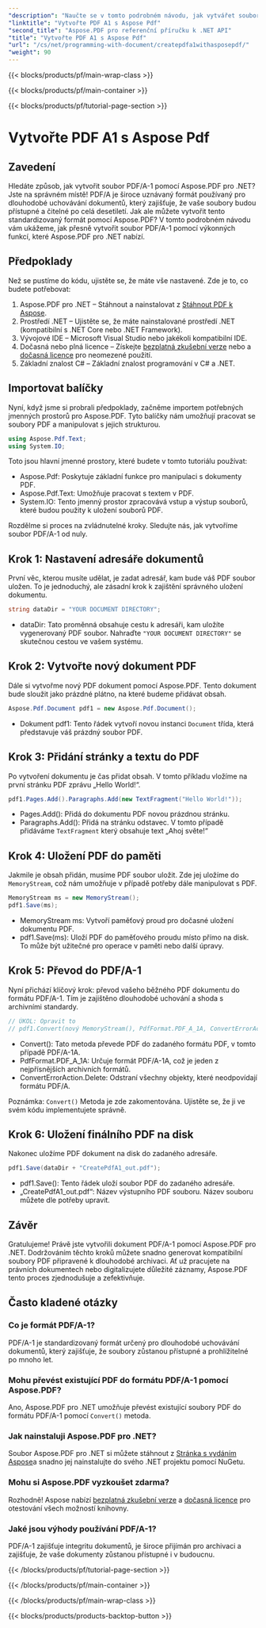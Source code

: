 ```yaml
---
"description": "Naučte se v tomto podrobném návodu, jak vytvářet soubory PDF/A-1 pomocí Aspose.PDF pro .NET. Podrobný návod s příklady kódu a vysvětleními."
"linktitle": "Vytvořte PDF A1 s Aspose Pdf"
"second_title": "Aspose.PDF pro referenční příručku k .NET API"
"title": "Vytvořte PDF A1 s Aspose Pdf"
"url": "/cs/net/programming-with-document/createpdfa1withasposepdf/"
"weight": 90
---
```


{{< blocks/products/pf/main-wrap-class >}}

{{< blocks/products/pf/main-container >}}

{{< blocks/products/pf/tutorial-page-section >}}

# Vytvořte PDF A1 s Aspose Pdf

## Zavedení

Hledáte způsob, jak vytvořit soubor PDF/A-1 pomocí Aspose.PDF pro .NET? Jste na správném místě! PDF/A je široce uznávaný formát používaný pro dlouhodobé uchovávání dokumentů, který zajišťuje, že vaše soubory budou přístupné a čitelné po celá desetiletí. Jak ale můžete vytvořit tento standardizovaný formát pomocí Aspose.PDF? V tomto podrobném návodu vám ukážeme, jak přesně vytvořit soubor PDF/A-1 pomocí výkonných funkcí, které Aspose.PDF pro .NET nabízí.

## Předpoklady

Než se pustíme do kódu, ujistěte se, že máte vše nastavené. Zde je to, co budete potřebovat:

1. Aspose.PDF pro .NET – Stáhnout a nainstalovat z [Stáhnout PDF k Aspose](https://releases.aspose.com/pdf/net/).
2. Prostředí .NET – Ujistěte se, že máte nainstalované prostředí .NET (kompatibilní s .NET Core nebo .NET Framework).
3. Vývojové IDE – Microsoft Visual Studio nebo jakékoli kompatibilní IDE.
4. Dočasná nebo plná licence – Získejte [bezplatná zkušební verze](https://releases.aspose.com/) nebo a [dočasná licence](https://purchase.aspose.com/temporary-license/) pro neomezené použití.
5. Základní znalost C# – Základní znalost programování v C# a .NET.

## Importovat balíčky

Nyní, když jsme si probrali předpoklady, začněme importem potřebných jmenných prostorů pro Aspose.PDF. Tyto balíčky nám umožňují pracovat se soubory PDF a manipulovat s jejich strukturou.

```csharp
using Aspose.Pdf.Text;
using System.IO;
```

Toto jsou hlavní jmenné prostory, které budete v tomto tutoriálu používat:
- Aspose.Pdf: Poskytuje základní funkce pro manipulaci s dokumenty PDF.
- Aspose.Pdf.Text: Umožňuje pracovat s textem v PDF.
- System.IO: Tento jmenný prostor zpracovává vstup a výstup souborů, které budou použity k uložení souborů PDF.

Rozdělme si proces na zvládnutelné kroky. Sledujte nás, jak vytvoříme soubor PDF/A-1 od nuly.

## Krok 1: Nastavení adresáře dokumentů

První věc, kterou musíte udělat, je zadat adresář, kam bude váš PDF soubor uložen. To je jednoduchý, ale zásadní krok k zajištění správného uložení dokumentu.

```csharp
string dataDir = "YOUR DOCUMENT DIRECTORY";
```

- dataDir: Tato proměnná obsahuje cestu k adresáři, kam uložíte vygenerovaný PDF soubor. Nahraďte `"YOUR DOCUMENT DIRECTORY"` se skutečnou cestou ve vašem systému.

## Krok 2: Vytvořte nový dokument PDF

Dále si vytvořme nový PDF dokument pomocí Aspose.PDF. Tento dokument bude sloužit jako prázdné plátno, na které budeme přidávat obsah.

```csharp
Aspose.Pdf.Document pdf1 = new Aspose.Pdf.Document();
```

- Dokument pdf1: Tento řádek vytvoří novou instanci `Document` třída, která představuje váš prázdný soubor PDF.

## Krok 3: Přidání stránky a textu do PDF

Po vytvoření dokumentu je čas přidat obsah. V tomto příkladu vložíme na první stránku PDF zprávu „Hello World!“.

```csharp
pdf1.Pages.Add().Paragraphs.Add(new TextFragment("Hello World!"));
```

- Pages.Add(): Přidá do dokumentu PDF novou prázdnou stránku.
- Paragraphs.Add(): Přidá na stránku odstavec. V tomto případě přidáváme `TextFragment` který obsahuje text „Ahoj světe!“

## Krok 4: Uložení PDF do paměti

Jakmile je obsah přidán, musíme PDF soubor uložit. Zde jej uložíme do `MemoryStream`, což nám umožňuje v případě potřeby dále manipulovat s PDF.

```csharp
MemoryStream ms = new MemoryStream();
pdf1.Save(ms);
```

- MemoryStream ms: Vytvoří paměťový proud pro dočasné uložení dokumentu PDF.
- pdf1.Save(ms): Uloží PDF do paměťového proudu místo přímo na disk. To může být užitečné pro operace v paměti nebo další úpravy.

## Krok 5: Převod do PDF/A-1

Nyní přichází klíčový krok: převod vašeho běžného PDF dokumentu do formátu PDF/A-1. Tím je zajištěno dlouhodobé uchování a shoda s archivními standardy.

```csharp
// ÚKOL: Opravit to
// pdf1.Convert(nový MemoryStream(), PdfFormat.PDF_A_1A, ConvertErrorAction.Delete);
```

- Convert(): Tato metoda převede PDF do zadaného formátu PDF, v tomto případě PDF/A-1A.
- PdfFormat.PDF_A_1A: Určuje formát PDF/A-1A, což je jeden z nejpřísnějších archivních formátů.
- ConvertErrorAction.Delete: Odstraní všechny objekty, které neodpovídají formátu PDF/A.

Poznámka: `Convert()` Metoda je zde zakomentována. Ujistěte se, že ji ve svém kódu implementujete správně.

## Krok 6: Uložení finálního PDF na disk

Nakonec uložíme PDF dokument na disk do zadaného adresáře.

```csharp
pdf1.Save(dataDir + "CreatePdfA1_out.pdf");
```

- pdf1.Save(): Tento řádek uloží soubor PDF do zadaného adresáře.
- „CreatePdfA1_out.pdf“: Název výstupního PDF souboru. Název souboru můžete dle potřeby upravit.

## Závěr

Gratulujeme! Právě jste vytvořili dokument PDF/A-1 pomocí Aspose.PDF pro .NET. Dodržováním těchto kroků můžete snadno generovat kompatibilní soubory PDF připravené k dlouhodobé archivaci. Ať už pracujete na právních dokumentech nebo digitalizujete důležité záznamy, Aspose.PDF tento proces zjednodušuje a zefektivňuje.

## Často kladené otázky

### Co je formát PDF/A-1?  
PDF/A-1 je standardizovaný formát určený pro dlouhodobé uchovávání dokumentů, který zajišťuje, že soubory zůstanou přístupné a prohlížitelné po mnoho let.

### Mohu převést existující PDF do formátu PDF/A-1 pomocí Aspose.PDF?  
Ano, Aspose.PDF pro .NET umožňuje převést existující soubory PDF do formátu PDF/A-1 pomocí `Convert()` metoda.

### Jak nainstaluji Aspose.PDF pro .NET?  
Soubor Aspose.PDF pro .NET si můžete stáhnout z [Stránka s vydáním Aspose](https://releases.aspose.com/pdf/net/)a snadno jej nainstalujte do svého .NET projektu pomocí NuGetu.

### Mohu si Aspose.PDF vyzkoušet zdarma?  
Rozhodně! Aspose nabízí [bezplatná zkušební verze](https://releases.aspose.com/) a [dočasná licence](https://purchase.aspose.com/temporary-license/) pro otestování všech možností knihovny.

### Jaké jsou výhody používání PDF/A-1?  
PDF/A-1 zajišťuje integritu dokumentů, je široce přijímán pro archivaci a zajišťuje, že vaše dokumenty zůstanou přístupné i v budoucnu.

{{< /blocks/products/pf/tutorial-page-section >}}

{{< /blocks/products/pf/main-container >}}

{{< /blocks/products/pf/main-wrap-class >}}

{{< blocks/products/products-backtop-button >}}